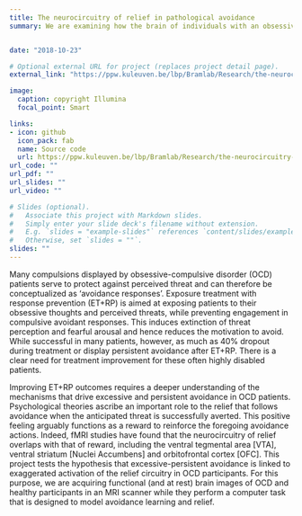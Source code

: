 ```yaml
---
title: The neurocircuitry of relief in pathological avoidance
summary: We are examining how the brain of individuals with an obsessive-compulsive disorder processes relief during avoidance learning.


date: "2018-10-23"

# Optional external URL for project (replaces project detail page).
external_link: "https://ppw.kuleuven.be/lbp/Bramlab/Research/the-neurocircuitry-of-relief-in-pathological-avoidance"

image:
  caption: copyright Illumina
  focal_point: Smart

links:
- icon: github
  icon_pack: fab
  name: Source code
  url: https://ppw.kuleuven.be/lbp/Bramlab/Research/the-neurocircuitry-of-relief-in-pathological-avoidance
url_code: ""
url_pdf: ""
url_slides: ""
url_video: ""

# Slides (optional).
#   Associate this project with Markdown slides.
#   Simply enter your slide deck's filename without extension.
#   E.g. `slides = "example-slides"` references `content/slides/example-slides.md`.
#   Otherwise, set `slides = ""`.
slides: ""
---
```


Many compulsions displayed by obsessive-compulsive disorder (OCD) patients serve to protect against perceived threat and can therefore be conceptualized as ‘avoidance responses’. Exposure treatment with response prevention (ET+RP) is aimed at exposing patients to their obsessive thoughts and perceived threats, while preventing engagement in compulsive avoidant responses. This induces extinction of threat perception and fearful arousal and hence reduces the motivation to avoid. While successful in many patients, however, as much as 40% dropout during treatment or display persistent avoidance after ET+RP. There is a clear need for treatment improvement for these often highly disabled patients. 


Improving ET+RP outcomes requires a deeper understanding of the mechanisms that drive excessive and persistent avoidance in OCD patients. Psychological theories ascribe an important role to the relief that follows avoidance when the anticipated threat is successfully averted. This positive feeling arguably functions as a reward to reinforce the foregoing avoidance actions. Indeed, fMRI studies have found that the neurocircuitry of relief overlaps with that of reward, including the ventral tegmental area [VTA], ventral striatum [Nuclei Accumbens] and orbitofrontal cortex [OFC]. This project tests the hypothesis that excessive-persistent avoidance is linked to exaggerated activation of the relief circuitry in OCD participants. For this purpose, we are acquiring functional (and at rest) brain images of OCD and healthy participants in an MRI scanner while they perform a computer task that is designed to model avoidance learning and relief. 
